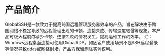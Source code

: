 # 产品简介

GlobalSSH是一款致力于提高跨国远程管理服务器效率的产品，旨在解决由于跨国网络不稳定导致的远程管理出现的卡顿、连接失败、传输速度较慢等现象。本产品可极大程度的减少卡顿、连接失败的情况发生，提高运维工作的效率。
注：Windows远程桌面连接可使用GlobalRDP。如因客户使用场景不是SSH远程登录等情况导致ddos或网络封堵，产品方保留删除实例权利。
